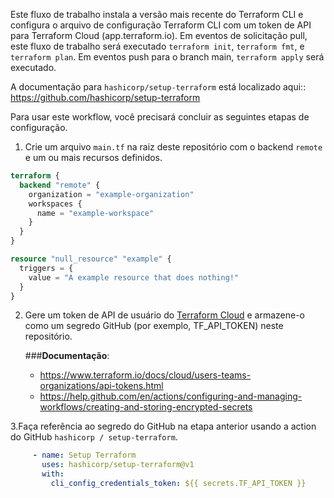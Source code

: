 Este fluxo de trabalho instala a versão mais recente do Terraform CLI e configura o arquivo de configuração Terraform CLI
com um token de API para Terraform Cloud (app.terraform.io). Em eventos de solicitação pull, este fluxo de trabalho será executado
`terraform init`, `terraform fmt`, e `terraform plan`. Em eventos push para o branch main, `terraform apply` será executado.

A documentação para `hashicorp/setup-terraform` está localizado aqui:: https://github.com/hashicorp/setup-terraform

Para usar este workflow, você precisará concluir as seguintes etapas de configuração.

1. Crie um arquivo `main.tf` na raiz deste repositório com o backend `remote` e um ou mais recursos definidos.

```terraform
terraform { 
  backend "remote" { 
    organization = "example-organization"
    workspaces { 
      name = "example-workspace" 
    }
  }
}

resource "null_resource" "example" {
  triggers = {
    value = "A example resource that does nothing!"
  }
}
```

2. Gere um token de API de usuário do [Terraform Cloud](https://www.terraform.io/cloud) e armazene-o como um segredo GitHub (por exemplo, TF_API_TOKEN) neste repositório.

   ###**Documentação**:
   - https://www.terraform.io/docs/cloud/users-teams-organizations/api-tokens.html
   - https://help.github.com/en/actions/configuring-and-managing-workflows/creating-and-storing-encrypted-secrets

3.Faça referência ao segredo do GitHub na etapa anterior usando a action do GitHub `hashicorp / setup-terraform`.
```yaml
     - name: Setup Terraform
       uses: hashicorp/setup-terraform@v1
       with:
         cli_config_credentials_token: ${{ secrets.TF_API_TOKEN }}
```
